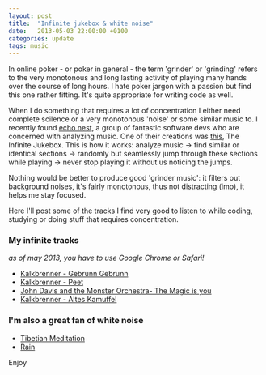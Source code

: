 ```yaml
---
layout: post
title:  "Infinite jukebox & white noise"
date:   2013-05-03 22:00:00 +0100
categories: update
tags: music
---
```


In online poker - or poker in general - the term 'grinder' or 'grinding'
refers to the very monotonous and long lasting activity of playing many hands over the course of long hours.
I hate poker jargon with a passion but find this one rather fitting. It's quite appropriate for writing code as well.<br>

<!--more-->

When I do something that requires a lot of concentration I either need complete scilence or a very monotonous 'noise' or some similar music to.
I recently found [echo nest][echo-nest], a group of fantastic software devs who are concerned with analyzing music.
One of their creations was [this][jukebox], The Infinite Jukebox.
This is how it works: analyze music -> find similar or identical sections -> randomly but seamlessly jump through these sections while playing -> never stop playing it without us noticing the jumps.

Nothing would be better to produce good 'grinder music': it filters out background noises, it's fairly monotonous, thus not distracting (imo), it helps me stay focused.


Here I'll post some of the tracks I find very good to listen to while coding, studying or doing stuff that requires concentration.


### My infinite tracks
*as of may 2013, you have to use Google Chrome or Safari!*

- [Kalkbrenner - Gebrunn Gebrunn][infinite-gebrunn]
- [Kalkbrenner - Peet][infinite-peet]
- [John Davis and the Monster Orchestra- The Magic is you][infinite-magic-is-you]
- [Kalkbrenner - Altes Kamuffel][infinite-kamuffel]

### I'm also a great fan of white noise
- [Tibetian Meditation][tibetian]
- [Rain][rain]

Enjoy

[echo-nest]: http://echonest.com/
[jukebox]: http://infinitejukebox.playlistmachinery.com/

[infinite-gebrunn]: http://labs.echonest.com/Uploader/index.html?trid=TRSYVQB13E6747518A
[infinite-peet]: http://labs.echonest.com/Uploader/index.html?trid=TRSQZAG13E5F4C2CAD
[infinite-magic-is-you]: http://labs.echonest.com/Uploader/index.html?trid=TRPVSRM13F010D9D39
[infinite-kamuffel]: http://labs.echonest.com/Uploader/index.html?trid=TRUDTSG14154348BE5&amp;thresh=25&amp;bp=24,49,12

[tibetian]: http://mynoise.net/NoiseMachines/throatSingingDroneGenerator.php
[rain]: http://mynoise.net/NoiseMachines/rainNoiseGenerator.php
